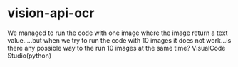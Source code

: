 # vision-api-ocr
We managed to run the code with one image where the image return a text value.....but when we try to run the code with 10 images it does not work...is there any possible way to the run 10 images at the same time? VisualCode Studio(python)

